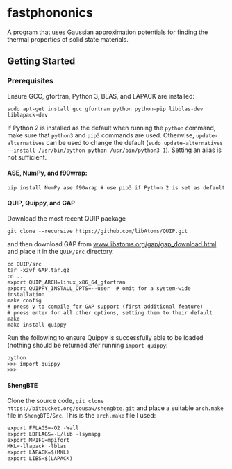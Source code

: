 # fastphononics
A program that uses Gaussian approximation potentials for finding the thermal properties of solid state materials.

## Getting Started
### Prerequisites
Ensure GCC, gfortran, Python 3, BLAS, and LAPACK are installed:
```
sudo apt-get install gcc gfortran python python-pip libblas-dev liblapack-dev
```
If Python 2 is installed as the default when running the `python` command, make sure that `python3` and `pip3` commands are used. Otherwise, `update-alternatives` can be used to change the default (`sudo update-alternatives --install /usr/bin/python python /usr/bin/python3 1`). Setting an alias is not sufficient.

#### ASE, NumPy, and f90wrap:
```
pip install NumPy ase f90wrap # use pip3 if Python 2 is set as default
```

#### QUIP, Quippy, and GAP
Download the most recent QUIP package
```
git clone --recursive https://github.com/libAtoms/QUIP.git
```
and then download GAP from www.libatoms.org/gap/gap_download.html and place it in the `QUIP/src` directory.
```
cd QUIP/src
tar -xzvf GAP.tar.gz
cd ..
export QUIP_ARCH=linux_x86_64_gfortran
export QUIPPY_INSTALL_OPTS=--user  # omit for a system-wide installation
make config
# press y to compile for GAP support (first additional feature)
# press enter for all other options, setting them to their default
make
make install-quippy
```
Run the following to ensure Quippy is successfully able to be loaded (nothing should be returned afer running `import quippy`:
```
python
>>> import quippy
>>>
```
#### ShengBTE
Clone the source code, `git clone https://bitbucket.org/sousaw/shengbte.git` and place a suitable `arch.make` file in `ShengBTE/Src`. This is the `arch.make` file I used:
```
export FFLAGS=-O2 -Wall
export LDFLAGS=-L/lib -lsymspg
export MPIFC=mpifort
MKL=-llapack -lblas
export LAPACK=$(MKL)
export LIBS=$(LAPACK)
```
